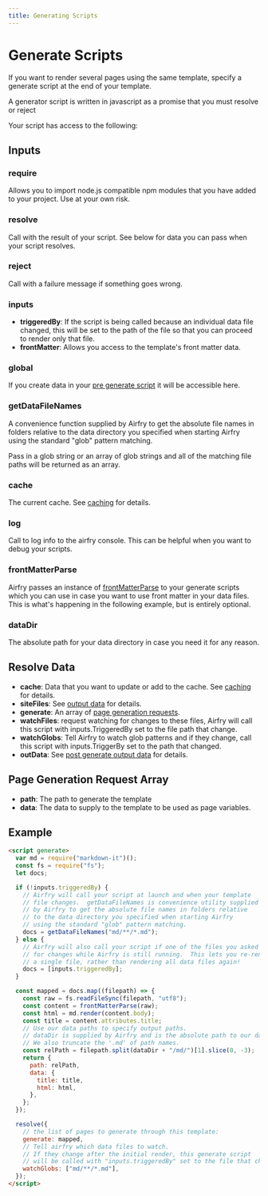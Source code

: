 ```yaml
---
title: Generating Scripts
---
```


# Generate Scripts

If you want to render several pages using the same template, specify a generate script at the end of your template.

A generator script is written in javascript as a promise that you must resolve or reject

Your script has access to the following:

## Inputs

### require

Allows you to import node.js compatible npm modules that you have added to your project. Use at your own risk.

### resolve

Call with the result of your script. See below for data you can pass when your script resolves.

### reject

Call with a failure message if something goes wrong.

### inputs

- **triggeredBy**: If the script is being called because an individual data file changed, this will be set to the path of the file so that you can proceed to render only that file.
- **frontMatter**: Allows you access to the template's front matter data.

### global

If you create data in your [pre generate script](/docs/input/preGenerate) it will be accessible here.

### getDataFileNames

A convenience function supplied by Airfry to get the absolute file names in folders relative to the data directory you specified when starting Airfry using the standard "glob" pattern matching.

Pass in a glob string or an array of glob strings and all of the matching file paths will be returned as an array.

### cache

The current cache. See [caching](/docs/performance/cache) for details.

### log

Call to log info to the airfry console. This can be helpful when you want to debug your scripts.

### frontMatterParse

Airfry passes an instance of [frontMatterParse](https://github.com/jxson/front-matter) to your generate scripts which you can use in case you want to use front matter in your data files. This is what's happening in the following example, but is entirely optional.

### dataDir

The absolute path for your data directory in case you need it for any reason.

## Resolve Data

- **cache**: Data that you want to update or add to the cache. See [caching](/docs/performance/cache) for details.
- **siteFiles**: See [output data](/docs/output/siteFiles) for details.
- **generate**: An array of [page generation requests](#pageGenerationRequests).
- **watchFiles**: request watching for changes to these files, Airfry will call this script with inputs.TriggeredBy set to the file path that change.
- **watchGlobs**: Tell Airfry to watch glob patterns and if they change, call this script with inputs.TriggerBy set to the path that changed.
- **outData**: See [post generate output data](/docs/output/postGenerate) for details.

## Page Generation Request Array

- **path**: The path to generate the template
- **data**: The data to supply to the template to be used as page variables.

## Example

```html
<script generate>
  var md = require("markdown-it")();
  const fs = require("fs");
  let docs;

  if (!inputs.triggeredBy) {
    // Airfry will call your script at launch and when your template
    // file changes.  getDataFileNames is convenience utility supplied
    // by Airfry to get the absolute file names in folders relative
    // to the data directory you specified when starting Airfry
    // using the standard "glob" pattern matching.
    docs = getDataFileNames("md/**/*.md");
  } else {
    // Airfry will also call your script if one of the files you asked
    // for changes while Airfry is still running.  This lets you re-render
    // a single file, rather than rendering all data files again!
    docs = [inputs.triggeredBy];
  }

  const mapped = docs.map((filepath) => {
    const raw = fs.readFileSync(filepath, "utf8");
    const content = frontMatterParse(raw);
    const html = md.render(content.body);
    const title = content.attributes.title;
    // Use our data paths to specify output paths.
    // dataDir is supplied by Airfry and is the absolute path to our data dir
    // We also truncate the '.md' of path names.
    const relPath = filepath.split(dataDir + "/md/")[1].slice(0, -3);
    return {
      path: relPath,
      data: {
        title: title,
        html: html,
      },
    };
  });

  resolve({
    // the list of pages to generate through this template:
    generate: mapped,
    // Tell airfry which data files to watch.
    // If they change after the initial render, this generate script
    // will be called with "inputs.triggeredBy" set to the file that changed.
    watchGlobs: ["md/**/*.md"],
  });
</script>
```
